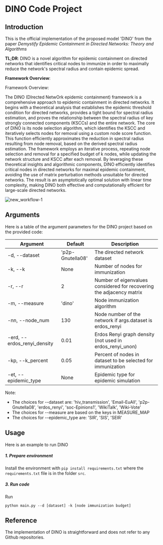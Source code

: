 # DINO Code Project

## Introduction

This is the official implementation of the proposed model 'DINO' from the paper *Demystify Epidemic Containment in Directed Networks: Theory and Algorithms*


**TL;DR**: DINO is a novel algorithm for epidemic containment on directed networks that identifies critical nodes to immunize in order to maximally reduce the network's spectral radius and contain epidemic spread.


**Framework Overview**:

Framework Overview:

The DINO (DIrected NetwOrk epidemic containment) framework is a comprehensive approach to epidemic containment in directed networks. It begins with a theoretical analysis that establishes the epidemic threshold condition for directed networks, provides a tight bound for spectral radius estimation, and proves the relationship between the spectral radius of key strongly connected components (KSCCs) and the entire network. The core of DINO is its node selection algorithm, which identifies the KSCC and iteratively selects nodes for removal using a custom node score function. This function efficiently approximates the reduction in spectral radius resulting from node removal, based on the derived spectral radius estimation. The framework employs an iterative process, repeating node selection and removal for a specified budget of k nodes, while updating the network structure and KSCC after each removal. By leveraging these theoretical insights and algorithmic components, DINO efficiently identifies critical nodes in directed networks for maximal epidemic containment, avoiding the use of matrix perturbation methods unsuitable for directed networks. The result is an asymptotically optimal solution with linear time complexity, making DINO both effective and computationally efficient for large-scale directed networks.

![new_workflow-1](https://hackmd.io/_uploads/ByXXAxDIA.png)



## Arguments
Here is a table of the argument parameters for the DINO project based on the provided code:

| Argument | Default | Description |
|----------|---------|-------------|
| -d, --dataset | 'p2p-Gnutella08' | The directed network dataset |
| -k, --k | None | Number of nodes for immunization |
| -r, --r | 2 | Number of eigenvalues considered for recovering the adjacency matrix |
| -m, --measure | 'dino' | Node immunization algorithm |
| -nn, --node_num | 130 | Node number of the network if args.dataset is erdos_renyi |
| -erd, --erdos_renyi_density | 0.01 | Erdos Renyi graph density (not used in erdos_renyi_unon) |
| -kp, --k_percent | 0.05 | Percent of nodes in dataset to be selected for immunization |
| -et, --epidemic_type | None | Epidemic type for epidemic simulation |

Note:
- The choices for --dataset are: 'hiv_transmission', 'Email-EuAll', 'p2p-Gnutella08', 'erdos_renyi', 'soc-Epinions1', 'WikiTalk', 'Wiki-Vote'
- The choices for --measure are based on the keys in MEASURE_MAP
- The choices for --epidemic_type are: 'SIR', 'SIS', 'SEIR'


## Usage

Here is an example to run DINO


##### 1. Prepare environment
Install the environment with ```pip install requirements.txt``` where the ```requirements.txt``` file is in the folder ```src```.

##### 3. Run code
Run
```
python main.py --d [dataset] -k [node immunization budget]
```


## Reference

The implementation of DINO is straightforward and does not refer to any Github repositories.


